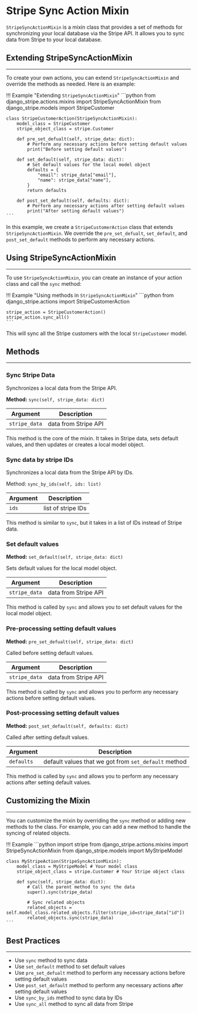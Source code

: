 Stripe Sync Action Mixin
======================================

`StripeSyncActionMixin` is a mixin class that provides a set of methods for synchronizing your local database via the Stripe API. It allows you to sync data from Stripe to your local database.

## Extending StripeSyncActionMixin
---------------------------------

To create your own actions, you can extend `StripeSyncActionMixin` and override the methods as needed. Here is an example:

!!! Example "Extending `StripeSyncActionMixin`"
    ```python
    from django_stripe.actions.mixins import StripeSyncActionMixin
    from django_stripe.models import StripeCustomer

    class StripeCustomerAction(StripeSyncActionMixin):
        model_class = StripeCustomer
        stripe_object_class = stripe.Customer

        def pre_set_defualt(self, stripe_data: dict):
            # Perform any necessary actions before setting default values
            print("Before setting default values")

        def set_default(self, stripe_data: dict):
            # Set default values for the local model object
            defaults = {
                "email": stripe_data["email"],
                "name": stripe_data["name"],
            }
            return defaults

        def post_set_default(self, defaults: dict):
            # Perform any necessary actions after setting default values
            print("After setting default values")
    ```

In this example, we create a `StripeCustomerAction` class that extends `StripeSyncActionMixin`. We override the `pre_set_defualt`, `set_default`, and `post_set_default` methods to perform any necessary actions.

## Using StripeSyncActionMixin
-----------------------------

To use `StripeSyncActionMixin`, you can create an instance of your action class and call the `sync` method:

!!! Example "Using methods in `StripeSyncActionMixin`"
    ```python
    from django_stripe.actions import StripeCustomerAction

    stripe_action = StripeCustomerAction()
    stripe_action.sync_all()
    ```

This will sync all the Stripe customers with the local `StripeCustomer` model.

## Methods
------------

### Sync Stripe Data

Synchronizes a local data from the Stripe API.

**Method:** `sync(self, stripe_data: dict)`

| Argument      | Description            |
| ------------- | ---------------------- |
| `stripe_data` | data from Stripe API   |

This method is the core of the mixin. It takes in Stripe data, sets default values, and then updates or creates a local model object.

### Sync data by stripe IDs

Synchronizes a local data from the Stripe API by IDs.

Method: `sync_by_ids(self, ids: list)`

| Argument | Description        |
| -------- |--------------------|
| `ids`    | list of stripe IDs |

This method is similar to `sync`, but it takes in a list of IDs instead of Stripe data.

### Set default values

**Method:** `set_default(self, stripe_data: dict)`

Sets default values for the local model object.

| Argument      | Description            |
| ------------- | ---------------------- |
| `stripe_data` | data from Stripe API   |

This method is called by `sync` and allows you to set default values for the local model object.

### Pre-processing setting default values

**Method:** `pre_set_defualt(self, stripe_data: dict)`

Called before setting default values.

| Argument      | Description            |
| ------------- | ---------------------- |
| `stripe_data` | data from Stripe API   |

This method is called by `sync` and allows you to perform any necessary actions before setting default values.

### Post-processing setting default values

**Method:** `post_set_default(self, defaults: dict)`

Called after setting default values.

| Argument | Description                                          |
| -------- |------------------------------------------------------|
| `defaults` | default values that we got from `set_default` method |

This method is called by `sync` and allows you to perform any necessary actions after setting default values.

## Customizing the Mixin
-------------------------

You can customize the mixin by overriding the `sync` method or adding new methods to the class. For example, you can add a new method to handle the syncing of related objects.

!!! Example
    ```python
    import stripe
    from django_stripe.actions.mixins import StripeSyncActionMixin
    from django_stripe.models import MyStripeModel

    class MyStripeAction(StripeSyncActionMixin):
        model_class = MyStripeModel # Your model class
        stripe_object_class = stripe.Customer # Your Stripe object class

        def sync(self, stripe_data: dict):
            # Call the parent method to sync the data
            super().sync(stripe_data)

            # Sync related objects
            related_objects = self.model_class.related_objects.filter(stripe_id=stripe_data["id"])
            related_objects.sync(stripe_data)
    ```

## Best Practices
-----------------

* Use `sync` method to sync data
* Use `set_default` method to set default values
* Use `pre_set_defualt` method to perform any necessary actions before setting default values
* Use `post_set_default` method to perform any necessary actions after setting default values
* Use `sync_by_ids` method to sync data by IDs
* Use `sync_all` method to sync all data from Stripe
